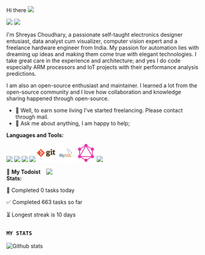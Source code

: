 Hi there <img src="https://camo.githubusercontent.com/e8e7b06ecf583bc040eb60e44eb5b8e0ecc5421320a92929ce21522dbc34c891/68747470733a2f2f6d656469612e67697068792e636f6d2f6d656469612f6876524a434c467a6361737252346961377a2f67697068792e676966" width="24"> 

[<img src="https://www.edigitalagency.com.au/wp-content/uploads/Linkedin-logo-icon-png.png" width="24">](https://www.linkedin.com/in/shreyaschoudhary-26271216a/) [<img src="https://hackster.imgix.net/uploads/attachments/1004883/hackster_logo_squared.png?auto=compress%2Cformat&w=740&h=555&fit=max" width="24">](https://www.hackster.io/shreyas1308/)

I'm Shreyas Choudhary, a passionate self-taught electronics designer entusiast, data analyst cum visualizer, computer vision expert and a freelance hardware engineer from India. My passion for automation lies with dreaming up ideas and making them come true with elegant technologies. I take great care in the experience and architecture; and yes I do code especially ARM processors and IoT projects with their performance analysis predictions.

I am also an open-source enthusiast and maintainer. I learned a lot from the open-source community and I love how collaboration and knowledge sharing happened through open-source.

- :briefcase: Well, to earn some living I've started freelancing. Please contact through mail.
- 💬 Ask me about anything, I am happy to help;

**Languages and Tools:**

<img src="https://user-images.githubusercontent.com/56815931/123542980-1d1ee000-d76a-11eb-9115-fee3ed4d7314.png" width="48" > <img src="https://user-images.githubusercontent.com/56815931/123543159-df6e8700-d76a-11eb-91b6-74881e825af5.png" width="48"> <img src="https://www.doulos.com/media/1946/webinar-c.jpg?anchor=center&mode=crop&width=410&height=230&rnd=132545768980000000" width="48"> <img src="https://image.pngaaa.com/764/1525764-middle.png" width="48"> <img src="https://raw.githubusercontent.com/github/explore/80688e429a7d4ef2fca1e82350fe8e3517d3494d/topics/git/git.png" width="48"> <img src="https://raw.githubusercontent.com/github/explore/80688e429a7d4ef2fca1e82350fe8e3517d3494d/topics/mysql/mysql.png" width="48"> <img src="https://raw.githubusercontent.com/github/explore/5c058a388828bb5fde0bcafd4bc867b5bb3f26f3/topics/graphql/graphql.png" width="48"> <img src="https://rockash93.files.wordpress.com/2017/06/unnamed.jpg" width="48"> 

<img src="https://raw.githubusercontent.com/abhisheknaiidu/abhisheknaiidu/master/code.gif" align="right" width="400">

🚧 **My Todoist Stats:**

🌸 Completed 0 tasks today

✅ Completed 663 tasks so far

⏳ Longest streak is 10 days



### `MY STATS`

![Github stats](https://github-readme-stats.vercel.app/api?username=Shreyas1308)

<!---
Shreyas1308/Shreyas1308 is a ✨ special ✨ repository because its `README.md` (this file) appears on your GitHub profile.
You can click the Preview link to take a look at your changes.
--->
